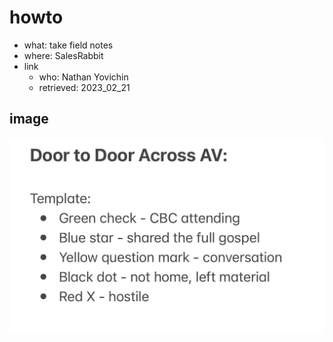 # howto
- what: take field notes
- where: SalesRabbit
- link
  - who: Nathan Yovichin
  - retrieved: 2023_02_21

## image

![IMG_0492.jpg](./res/IMG_0492.jpg)

